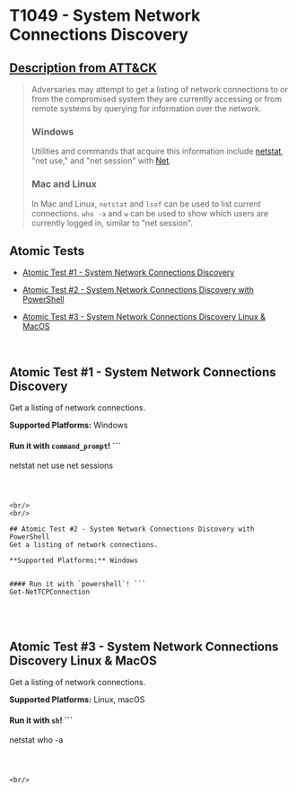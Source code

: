 # T1049 - System Network Connections Discovery
## [Description from ATT&CK](https://attack.mitre.org/wiki/Technique/T1049)
<blockquote>Adversaries may attempt to get a listing of network connections to or from the compromised system they are currently accessing or from remote systems by querying for information over the network. 

### Windows

Utilities and commands that acquire this information include [netstat](https://attack.mitre.org/software/S0104), "net use," and "net session" with [Net](https://attack.mitre.org/software/S0039).

### Mac and Linux 

In Mac and Linux, <code>netstat</code> and <code>lsof</code> can be used to list current connections. <code>who -a</code> and <code>w</code> can be used to show which users are currently logged in, similar to "net session".</blockquote>

## Atomic Tests

- [Atomic Test #1 - System Network Connections Discovery](#atomic-test-1---system-network-connections-discovery)

- [Atomic Test #2 - System Network Connections Discovery with PowerShell](#atomic-test-2---system-network-connections-discovery-with-powershell)

- [Atomic Test #3 - System Network Connections Discovery Linux & MacOS](#atomic-test-3---system-network-connections-discovery-linux--macos)


<br/>

## Atomic Test #1 - System Network Connections Discovery
Get a listing of network connections.

**Supported Platforms:** Windows


#### Run it with `command_prompt`! ```
netstat
net use
net sessions
```



<br/>
<br/>

## Atomic Test #2 - System Network Connections Discovery with PowerShell
Get a listing of network connections.

**Supported Platforms:** Windows


#### Run it with `powershell`! ```
Get-NetTCPConnection
```



<br/>
<br/>

## Atomic Test #3 - System Network Connections Discovery Linux & MacOS
Get a listing of network connections.

**Supported Platforms:** Linux, macOS


#### Run it with `sh`! ```
netstat
who -a
```



<br/>
